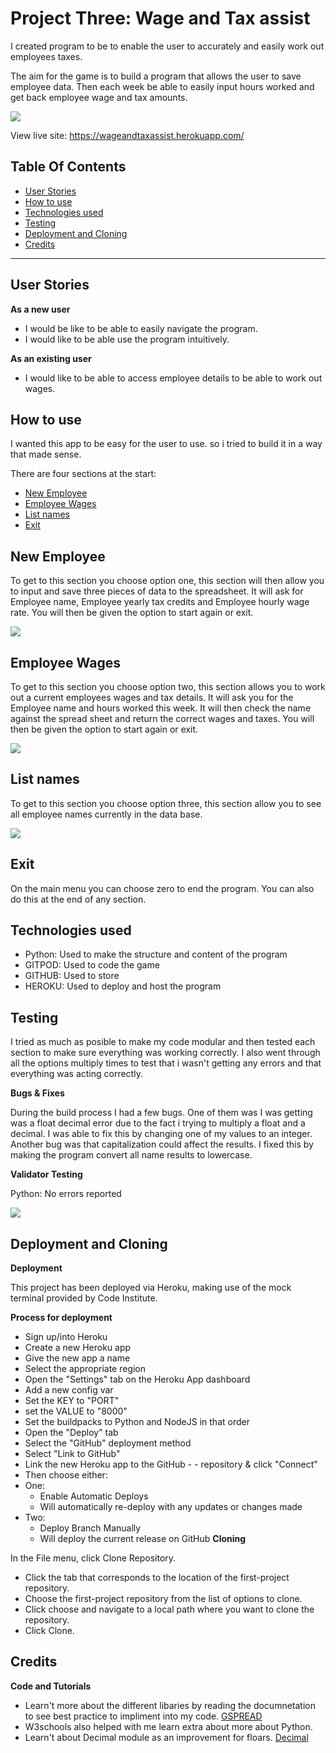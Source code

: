# Project Three: Wage and Tax assist

I created program to be to enable the user to accurately and easily work out employees taxes.

The aim for the game is to build a program that allows the user to save employee data. Then each week be able to easily input hours worked and get back employee wage and tax amounts.

![](docs/startscreen.png)

View live site: https://wageandtaxassist.herokuapp.com/

## Table Of Contents

  * [User Stories](#user-stories) 
  * [How to use](#how-to-use)
  * [Technologies used](#technologies-used)
  * [Testing](#testing)
  * [Deployment and Cloning](#deployment-and-cloning)
  * [Credits](#credits)
---

## User Stories
__As a new user__

- I would be like to be able to easily navigate the program.
- I would like to be able use the program intuitively.

__As an existing user__

- I would like to be able to access employee details to be able to work out wages.

## How to use

I wanted this app to be easy for the user to use. so i tried to build it in a way that made sense. 

There are four sections at the start:

- [New Employee](#new-employee)
- [Employee Wages](#employee-wages)
- [List names](#list-names)
- [Exit](#exit)

## New Employee

To get to this section you choose option one, this section will then allow you to input and save three pieces of data to the spreadsheet. It will ask for Employee name, Employee yearly tax credits and Employee hourly wage rate. You will then be given the option to start again or exit.

![](docs/newemployee.png)

## Employee Wages

To get to this section you choose option two, this section allows you to work out a current employees wages and tax details. It will ask you for the Employee name and hours worked this week.
It will then check the name against the spread sheet and return the correct wages and taxes. You will then be given the option to start again or exit.

![](docs/existingemployee.png)

## List names

To get to this section you choose option three, this section allow you to see all employee names currently in the data base.

![](docs/employeelist.png)

## Exit

On the main menu you can choose zero to end the program. You can also do this at the end of any section.
## Technologies used

- Python: Used to make the structure and content of the program
- GITPOD: Used to code the game
- GITHUB: Used to store
- HEROKU: Used to deploy and host the program

## Testing

I tried as much as posible to make my code modular and then tested each section to make sure everything was working correctly.
I also went through all the options multiply times to test that i wasn't getting any errors and that everything was acting correctly.

__Bugs & Fixes__

During the build process I had a few bugs. One of them was I was getting was a float decimal error due to the fact i trying to multiply a float and a decimal. I was able to fix this by changing one of my values to an integer.
Another bug was that capitalization could affect the results. I fixed this by making the program convert all name results to lowercase.

__Validator Testing__

Python: No errors reported

![](docs/pep8.png)

## Deployment and Cloning

__Deployment__

This project has been deployed via Heroku, making use of the mock terminal provided by Code Institute.

__Process for deployment__

- Sign up/into Heroku
- Create a new Heroku app
- Give the new app a name
- Select the appropriate region
- Open the "Settings" tab on the Heroku    App dashboard
- Add a new config var
- Set the KEY to "PORT"
- set the VALUE to "8000"
- Set the buildpacks to Python and NodeJS in that order
- Open the "Deploy" tab
- Select the "GitHub" deployment method
- Select "Link to GitHub"
- Link the new Heroku app to the GitHub - - repository & click "Connect"
- Then choose either:
- One:
  - Enable Automatic Deploys
  - Will automatically re-deploy with any updates or changes made
- Two:
  - Deploy Branch Manually
  - Will deploy the current release on GitHub
__Cloning__

In the File menu, click Clone Repository.
- Click the tab that corresponds to the location of the first-project repository.
- Choose the first-project repository from the list of options to clone.
- Click choose and navigate to a local path where you want to clone the repository.
- Click Clone.

## Credits

__Code and Tutorials__

- Learn't more about the different libaries by reading the documnetation to see best practice to impliment into my code. [GSPREAD](https://docs.gspread.org/en/latest/)
- W3schools also helped with me learn extra about more about Python.
- Learn't about Decimal module as an improvement for floars. [Decimal](https://docs.python.org/3/library/decimal.html)
